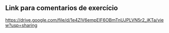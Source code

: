 ## Link para comentarios de exercício

https://drive.google.com/file/d/1e4ZlV6empElF6OBmTnUJPLVN5r2_iKTa/view?usp=sharing